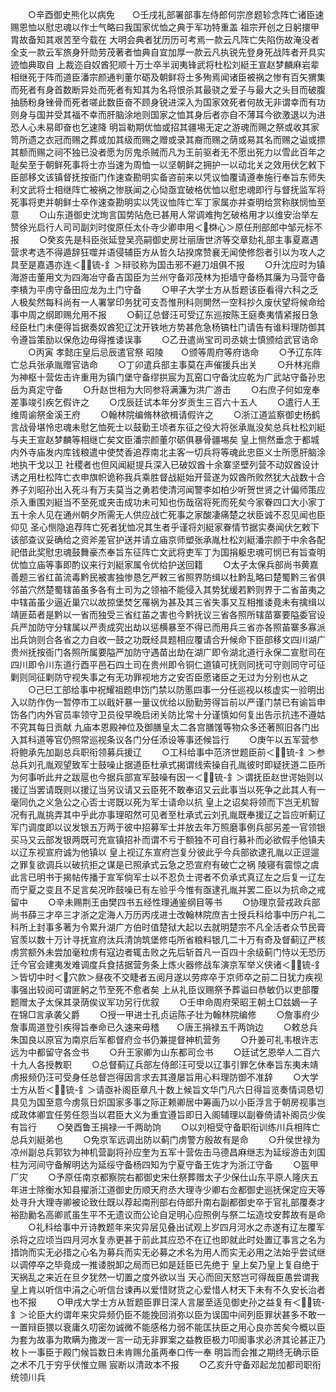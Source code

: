 <!-- { "loadSidebar": true } -->
　　○辛酉御史熊化以病免　　○壬戌礼部署部事左侍郎何宗彦题轸念阵亡诸臣速赐恩恤以慰忠魂以作士气略曰我国家优恤之典于军功特重盖  祖宗开创之日躬擐甲胄故备知其艰苦至今载在  大明会典者犹历历可考焉一款云凡阵亡失陷伤故淹没者全支一款云军旅身歼勋劳茂著者恤典自宜加厚一款云凡执锐先登身死战阵者开具实迹恤典取自  上裁迩自奴酋犯顺十万士卒半润夷锋武将杜松刘綎王宣赵梦麟麻岩辈相继死于阵而道臣潘宗颜通判董尔砺及朝鲜将士多殉焉闻诸臣被祸之惨有百矢猬集而死者有身首数断异处而死者有知其为名将恨杀其最骁之爱子与最大之头目而破腹抽肠粉身锉骨而死者嗟此数臣奋不顾身锐进深入为国家效死者何故无非谓幸而有功则身与国并受其福不幸而肝脑涂地则国家之恤其身后者亦自不薄耳今欲激退以为进恐人心未易即奋也乞速降  明旨勒期优恤或招其疆埸无定之游魂而赐之祭或收其家笥所遗之衣冠而赐之葬或加其级而赐之赠或录其裔而赐之荫或易其名而赐之谥或摽其额而赐之祠不独已没者愿为厉鬼杀贼而凡为王前驱者无不愿出死力以雪此百年之耻矣至于朝鲜死事将士亦当速为周恤一以坚朝鲜之拥护一以动北关之效用伏乞敕下臣部移文该镇督抚按衙门作速查勘明实备咨前来以凭议恤覆请遵奉施行奉旨东师失利文武将士相继阵亡被祸之惨朕闻之心恸亟宜破格优恤以慰忠魂即行与督抚监军将死事将吏并朝鲜士卒作速查勘明实以凭议恤阵亡军丁家属亦并查明给赏称朕悯恤至意
　　○山东道御史沈珣言国势阽危已甚用人常调难拘乞破格用才以维安治举左赞徐光启行人司司副刘时俊原任太仆寺少卿申用＜棥心＞原任刑部郎中邹元标不报
　　○癸亥先是科臣张延登吴亮嗣御史房壮丽唐世济等交章劾礼部主事夏嘉遇营求考选不得遁辞狂噬并语侵辅臣方从哲久玷揆席赞襄无闻使修怨者引以为攻人之具至是嘉遇亦连＜锍-釒＞辩驳称为国击邪不避刀俎俱不报
　　○升沈应时为镇海游击董用文为四海冶守备吉国臣为兰州守备邓茂林为拒墙守备杨其廉为马营守备李樻为平虏守备田应龙为土门守备
　　○甲子大学士方从哲题该臣看得六科之乏人极矣然每科尚有一人署掌印务犹可支吾惟刑科则閴然一空科抄久废伏望将候命给事中周之纲即赐允用不报
　　○蓟辽总督汪可受辽东巡按陈王庭奏夷情紧报日急经臣杜门未便得旨据奏奴酋犯辽沈开铁地方势甚危急杨镐杜门请告有谁料理防御其令遵旨策励以保危边毋得推诿误事
　　○乙丑遣尚宝司司丞姚士慎颁给武官诰命
　　○丙寅  孝懿庄皇后忌辰遣官祭  昭陵　　○颁等周府等府诰命
　　○予辽东阵亡总兵张承胤赠官诰命
　　○丁卯遣兵部主事莫在声催援兵出关
　　○升林兆鼎为神枢十营佐击许重用为镇门堡守备缪拱宸为瓦窑口守备沈应乾为广武站守备孙忠岳为真定守备
　　○升赵世相为大同参将满濂为洪广游击
　　○右庶子何如宠奉差事竣引疾乞假许之
　　○戊辰廷试本年分岁贡生三百六十五人
　　○遣行人王维周谕祭金溪王府
　　○翰林院编脩林欲楫请假许之
　　○浙江道监察御史杨鹤言战骨堪怜忠魂未慰乞恤死士以鼓勤王顷者东征之役大将张承胤没矣总兵杜松刘綎与夫王宣赵梦麟等相继亡矣文臣潘宗颜董尔砺俱暴骨疆埸矣  皇上恻然垂念于都城内外寺庙发内库钱粮遣中使焚香追荐南北主客一切兵将等魂此忠臣义士所愿肝脑涂地执干戈以卫  社稷者也但风闻綎提兵深入已破奴酋十余寨坚壁列营不动奴酋设计诱之用杜松阵亡衣申旗帜诡称我兵乘胜督战綎始开营遂为奴酋所败然犹大战数十合养子刘昭孙出入死斗有万夫莫当之勇若使清河闻警李如柏少听贺世贤之计偏师策应杀入重围刘綎当不至死或夹击成功未可知也伤哉宿将死而死矣今家眷四口大小家丁五十余人见在通州朝夕所需无人供应战亡死事之家酸凄痛楚之状臣诚不忍见闻也臣仰见  圣心恻隐追荐阵亡死者犹恤况其生者乎谨将刘綎家眷情节据实奏闻伏乞敕下该部查议妥确给之资斧差官护送并请立庙京师塑张承胤杜松刘綎潘宗颜于中余各配祀借此奖慰忠魂鼓舞豪杰奉旨东征阵亡文武将吏军丁为国捐躯忠魂可悯已有旨查明优恤立庙等事即酌议来行刘綎家属令优给护送回籍
　　○太子太保兵部尚书黄嘉善题三省红苖流毒黔民被害独惨恳乞严敕三省照界防缉以杜黔乱略曰楚蜀黔三省俱邻苖穴然楚蜀辖苖虽多各有土司为之领袖不能侵入其势犹缓若黔则界于二省苖夷之中辖苖虽少逼近巢穴以故掠堡焚乞罹祸为甚及其三省失事又互相推诿竟未有擒缉以靖匪茹者是黔以一省而独受三省红苖之害也今黔抚议三省各照所辖苗寨要隘委官设兵严加防守分辖属以严责成究出劫以惩横暴至不得已而用兵三省亦各照苖寨多寡派出兵饷则合各省之力自收一鼓之功既经具题相应覆请合升候命下臣部移文四川湖广贵州抚按衙门各照所属要隘严加防守遇苗出劫在湖广即令湖北道行永保二宣慰司在四川即令川东道行酉平邑石四土司在贵州即令铜仁道镇可抚则同抚可守则同守可征剿则同征剿防守视失事之有无功罪视地方之安否臣愿诸臣之无过为分别也从之
　　○己巳工部给事中祝耀祖题申饬门禁以防慝四事一分任巡视以核虚实一验明出入以防作伪一暂停市工以戢奸暴一量议优给以励勤劳得旨前以严谨门禁已有谕旨申饬各门内外官员率领守卫员役早晚启闭关防比常十分谨慎如何复出告示抗违不遵姑不究其每日贡献  九庙本恩殿神位及御膳皇太二各宫膳馐等物众多还著照旧各门出入其科道等官仍照常巡视条议各门分任添设等事还候旨行
　　○庚午以五军营参将鲍承先加副总兵职衔领募兵援辽
　　○工科给事中范济世题臣前＜锍-釒＞参总兵刘孔胤观望致军士鼓噪止据道臣杜承式揭谓线索操自孔胤彼时即疑抚道二臣所为何事听此弁之跋扈也今据兵部宣军鼓噪有因一＜锍-釒＞谓抚臣赵世谔始则以援辽当罢请既则以援辽当另议请又云臣死不敢奉诏又云此事当以死争之此其人有一毫同仇之义急公之心否士谔既以死为军士请命以抗  皇上之诏矣将领而下岂无机智况有孔胤挑弄其中乎此亦事理昭然可见者至杜承式云刘孔胤既奉援辽之旨应听蓟辽军门调度即以议发银五万两于彼中招募军士并放去年万照磨事例兵部另差一官领银买马又云部发银两既可充宣镇招补而谓不亏于额独不可自行募补而必欲假手他镇夫以辽东视宣府诚为他镇以  皇上视辽东宣府岂复分彼此乎今兵部欲逮孔胤以正逗遛之罪复欲调兵以破抗拒之谋是已照承式云急之恐宣府有破亡之祸  陵寝有震惊之虞此言已明书于揭帖传播于宣军倘军士以不忍负士谔者不负承式真辽左之后复一辽左而宁夏之变且不足言矣况昨鼓噪已有左验乎今惟有亟逮孔胤并罢二臣以为抗命之戒留中
　　○辛未赐荆王由樊四书五经性理通鉴纲目等书
　　○协理京营戎政兵部尚书薛三才卒三才浙之定海人万历丙戌进士改翰林院庶吉士授兵科给事中历户礼二科所上封事多著为令累升湖广方伯时值楚狱大起以去就明楚宗不凡全活者众节民膏官羡以数十万计寻抚宣府汰兵清饷筑堡修屯所省粮料银几二十万有奇及督蓟辽严核虏赏额外未尝加毫粒虏有寇边者辄击败之先后斩首凡一百四十余级蓟门恃以无恐历迁今官会建夷发难调度兵食拮据营务条上炼火器修战车演京军举义侠诸＜锍-釒＞皆切中时＜穴款＞昼夜不交睫者五阅月遂以劳瘁卒于京师卒之前二日犹力疾视事强出较阅可谓匪躬之节至死不愈者矣  上从礼臣议赐祭予葬谥曰恭敏仍以吏部覆题赠太子太保其录荫俟议军功另行优叙
　　○壬申命周府荣昭王朝土□兹嫡一子在锦□言承袭父爵
　　○授一甲进士孔贞运陈子壮为翰林院编修
　　○詹事府少詹事周道登引疾得旨奉命已久速来毋稽　　○唐王捐禄五千两饷边
　　○敕总兵朱国良以原官为南京后军都督府佥书仍兼提督神机营务
　　○升姜可礼韦根许志远为中都留守各佥书
　　○升王家卿为山东都司佥书
　　○廷试乞恩举人二百六十九人各授教职
　　○总督蓟辽兵部左侍郎汪可受以辽事引罪乞休奉旨东夷未靖虏报频仍汪可受身任总督岂得因言求去其遵屡旨用心料理防御不准辞
　　○大学士方从哲＜锍-釒＞请亟补阁臣章凡十数上候旨文华门凡六日得旨览奏情词恳切具见为国至意今虏氛日炽国家多事之际正赖卿居中筹画乃以小臣浮言于朝房视事岂成政体卿宜任劳任怨当以君臣大义为重宜遵旨即日入阁辅理以副眷倚请补阁员少俟有旨行
　　○癸酉鲁王捐禄一千两助饷
　　○以刘相受守备职衔训练川兵相阵亡总兵刘綎弟也
　　○免京军远调出防以蓟门虏警方殷故有是命
　　○升侯世禄为凉州副总兵郭钦为神机营副将孙应奎为五军十营佐击马德昌麻继志为延绥游击刘国柱为河间守备解明达为延绥守备杨四知为宁夏守备王佐才为浙江守备
　　○盔甲厂灾
　　○予原任南京都察院右都御史宋仕祭葬赠太子少保仕山东平原人隆庆五年进士除衡水知县擢浙江道御史历顺天府丞大理寺少卿右佥都御史巡抚保定应天等处寻升大理寺卿被论致仕既以荐起南刑部右侍郎升南右副都御史卒于官礼部覆奏才裕劻勷名高卿贰虽生平不无遗议而公论自足明心应照例与祭二坛造坟安葬故有是命
　　○礼科给事中亓诗教题年来灾异层见叠出试观上岁四月河水之赤遂有辽左覆军杀将之应顷当四月河水复赤更甚于前此其应恐不在辽也即就此时处置辽事言之名为措饷而实无必措之心名为募兵而实无必募之术名为用人而实无必用之法始乎尝试继以调停卒之毕竟成一推诿脱卸之局而已如是廷臣已先绝于  皇上矣乃皇上复自绝于  天祸乱之来近在旦夕犹然一切置之度外欲以当  天心而回天怒岂可得哉臣愚尝谓我  皇上肯以听信中涓之心听信台谏再以爱惜财货之心爱惜人材天下未有不久安长治者也不报
　　○甲戌大学士方从哲题臣罪日深人言屡至适见御史孙之益复有＜锍-釒＞论臣大约谓年来灾异频仍臣不能挽回消弥以臣为误国中间列臣罪状甚多不敢一一置辩臣猥以衰庸久叨密勿诚微不能感格力弱不能匡扶臣之用心良亦苦矣今概以臣为套为故事为欺瞒为撒泼一言一动无非罪案之益教臣极力叩阍事求必济其论甚正乃枚卜一事臣于殿门候旨数日未肯赐允虽两奉口传一奉  明旨而会推之期终无确示臣之术不几于穷乎伏惟立赐  宸断以清政本不报
　　○乙亥升守备邓起龙加都司职衔统领川兵
